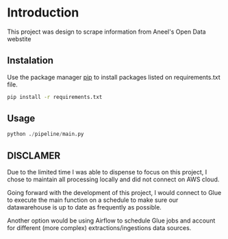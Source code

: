 # Introduction

This project was design to scrape information from Aneel's Open Data webstite

## Instalation

Use the package manager [pip](https://pip.pypa.io/en/stable/) to install packages listed on requirements.txt file.

```bash
pip install -r requirements.txt
```

## Usage

```python
python ./pipeline/main.py
```

## DISCLAMER

Due to the limited time I was able to dispense to focus on this project, I chose to maintain all processing locally and did not connect on AWS cloud.

Going forward with the development of this project, I would connect to Glue to execute the main function on a schedule to make sure our datawarehouse is up to date as frequently as possible.

Another option would be using Airflow to schedule Glue jobs and account for different (more complex) extractions/ingestions data sources.
